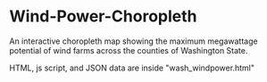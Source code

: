 # Wind-Power-Choropleth
An interactive choropleth map showing the maximum megawattage potential of wind farms across the counties of Washington State.

HTML, js script, and JSON data are inside "wash_windpower.html" 

